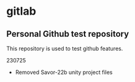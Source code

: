 # gitlab
## Personal Github test repository

This repository is used to test github features.

230725
- Removed Savor-22b unity project files